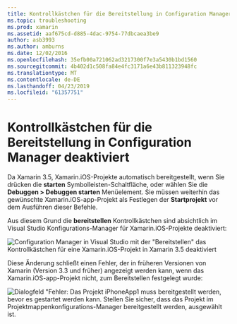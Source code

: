 ```yaml
---
title: Kontrollkästchen für die Bereitstellung in Configuration Manager deaktiviert
ms.topic: troubleshooting
ms.prod: xamarin
ms.assetid: aaf675cd-d885-4dac-9754-77dbcaea3be9
author: asb3993
ms.author: amburns
ms.date: 12/02/2016
ms.openlocfilehash: 35efb00a721062ad3217300f7e3a5430b1bd1560
ms.sourcegitcommit: 4b402d1c508fa84e4fc3171a6e43b811323948fc
ms.translationtype: MT
ms.contentlocale: de-DE
ms.lasthandoff: 04/23/2019
ms.locfileid: "61357751"
---
```

# <a name="deploy-checkboxes-disabled-in-configuration-manager"></a>Kontrollkästchen für die Bereitstellung in Configuration Manager deaktiviert

Da Xamarin 3.5, Xamarin.iOS-Projekte automatisch bereitgestellt, wenn Sie drücken die **starten** Symbolleisten-Schaltfläche, oder wählen Sie die **Debuggen > Debuggen starten** Menüelement. Sie müssen weiterhin das gewünschte Xamarin.iOS-app-Projekt als Festlegen der **Startprojekt** vor dem Ausführen dieser Befehle.

Aus diesem Grund die **bereitstellen** Kontrollkästchen sind absichtlich im Visual Studio Konfigurations-Manager für Xamarin.iOS-Projekte deaktiviert:

![](deploy-checkboxes-images/configuration.png "Configuration Manager in Visual Studio mit der \"Bereitstellen\" das Kontrollkästchen für eine Xamarin.iOS-Projekt in Xamarin 3.5 deaktiviert")

Diese Änderung schließt einen Fehler, der in früheren Versionen von Xamarin (Version 3.3 und früher) angezeigt werden kann, wenn das Xamarin.iOS-app-Projekt nicht, zum Bereitstellen festgelegt wurde:

![](deploy-checkboxes-images/error.png "Dialogfeld \"Fehler: Das Projekt iPhoneApp1 muss bereitgestellt werden, bevor es gestartet werden kann. Stellen Sie sicher, dass das Projekt im Projektmappenkonfigurations-Manager bereitgestellt werden, ausgewählt ist.")
